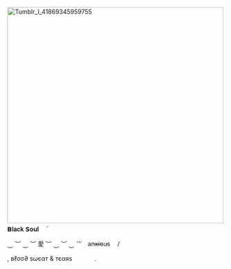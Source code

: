 <img width="500" height="500" alt="Tumblr_l_41869345959755" src="https://github.com/user-attachments/assets/71bb396d-8527-4a1c-8e17-d28de97fb814" />
     ִ    𝗕𝐥𝐚𝐜𝐤 𝗦𝐨𝐮𝐥 ㅤ۫              ׄ  


⏝ ︶ ⏝ ︶ 愛 ︶ ⏝ ︶ ⏝
⺌ᅠan̵x̵i̵o̵u̵sᅠ /

,     вℓσσ∂ ѕωєαт & тєαяѕᅠᅠᅠᅠ.ᅠ
